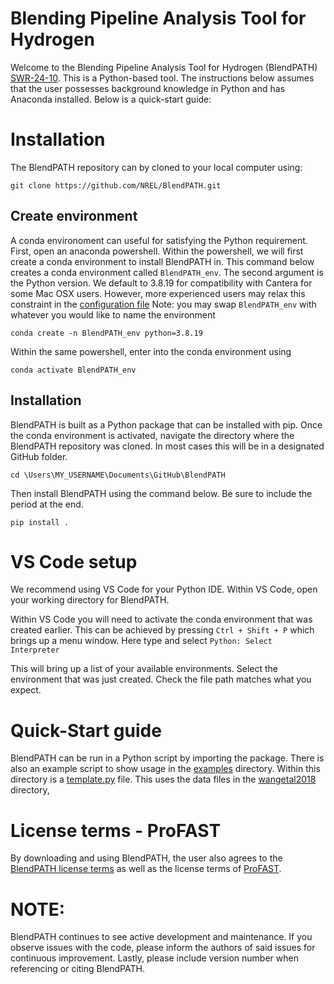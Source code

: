 # Blending Pipeline Analysis Tool for Hydrogen
Welcome to the Blending Pipeline Analysis Tool for Hydrogen (BlendPATH) [SWR-24-10](https://www.osti.gov/doecode/biblio/117221). This is a Python-based tool. The instructions below assumes that the user possesses background knowledge in Python and has Anaconda installed. Below is a quick-start guide:

# Installation
The BlendPATH repository can by cloned to your local computer using:

`git clone https://github.com/NREL/BlendPATH.git`

## Create environment
A conda environoment can useful for satisfying the Python requirement. First, open an anaconda powershell. Within the powershell, we will first create a conda environment to install BlendPATH in. This command below creates a conda environment called `BlendPATH_env`. The second argument is the Python version. We default to 3.8.19 for compatibility with Cantera for some Mac OSX users. However, more experienced users may relax this constraint in the [configuration file](pyproject.toml) Note: you may swap `BlendPATH_env` with whatever you would like to name the environment

`conda create -n BlendPATH_env python=3.8.19`

Within the same powershell, enter into the conda environment using

`conda activate BlendPATH_env`

## Installation
BlendPATH is built as a Python package that can be installed with pip. Once the conda environment is activated, navigate the directory where the BlendPATH repository was cloned. In most cases this will be in a designated GitHub folder.

`cd \Users\MY_USERNAME\Documents\GitHub\BlendPATH`

Then install BlendPATH using the command below. Be sure to include the period at the end.

`pip install .`

# VS Code setup
We recommend using VS Code for your Python IDE. Within VS Code, open your working directory for BlendPATH.

Within VS Code you will need to activate the conda environment that was created earlier. This can be achieved by pressing `Ctrl + Shift + P`
which brings up a menu window. Here type and select 
`Python: Select Interpreter`

This will bring up a list of your available environments. Select the environment that was just created. Check the file path matches what you expect.

# Quick-Start guide

BlendPATH can be run in a Python script by importing the package. There is also an example script to show usage in the [examples](examples) directory. Within this directory is a [template.py](examples/template.py) file. This uses the data files in the [wangetal2018](examples/wangetal2018) directory,

# License terms - ProFAST
By downloading and using BlendPATH, the user also agrees to the [BlendPATH license terms](LICENSE) as well as the license terms of [ProFAST](https://github.com/NREL/ProFAST/blob/main/LICENSE).

# NOTE: 
BlendPATH continues to see active development and maintenance. If you observe issues with the code, please inform the authors of said issues for continuous improvement. Lastly, please include version number when referencing or citing BlendPATH. 
